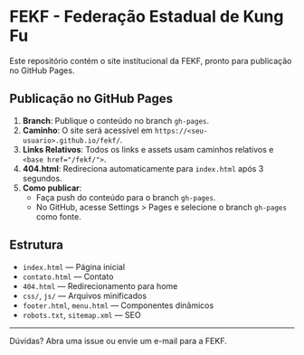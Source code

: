 # FEKF - Federação Estadual de Kung Fu

Este repositório contém o site institucional da FEKF, pronto para publicação no GitHub Pages.

## Publicação no GitHub Pages

1. **Branch**: Publique o conteúdo no branch `gh-pages`.
2. **Caminho**: O site será acessível em `https://<seu-usuario>.github.io/fekf/`.
3. **Links Relativos**: Todos os links e assets usam caminhos relativos e `<base href="/fekf/">`.
4. **404.html**: Redireciona automaticamente para `index.html` após 3 segundos.
5. **Como publicar**:
   - Faça push do conteúdo para o branch `gh-pages`.
   - No GitHub, acesse Settings > Pages e selecione o branch `gh-pages` como fonte.

## Estrutura
- `index.html` — Página inicial
- `contato.html` — Contato
- `404.html` — Redirecionamento para home
- `css/`, `js/` — Arquivos minificados
- `footer.html`, `menu.html` — Componentes dinâmicos
- `robots.txt`, `sitemap.xml` — SEO

---
Dúvidas? Abra uma issue ou envie um e-mail para a FEKF.
